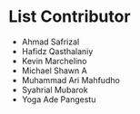 # List Contributor

- Ahmad Safrizal
- Hafidz Qasthalaniy
- Kevin Marchelino
- Michael Shawn A
- Muhammad Ari Mahfudho
- Syahrial Mubarok
- Yoga Ade Pangestu
